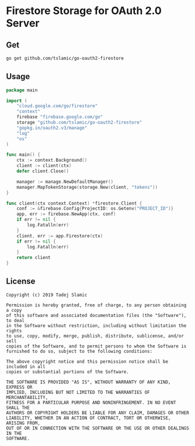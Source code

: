 # Firestore Storage for OAuth 2.0 Server

## Get

```bash
go get github.com/tslamic/go-oauth2-firestore
```

## Usage

```go
package main

import (
	"cloud.google.com/go/firestore"
	"context"
	firebase "firebase.google.com/go"
	storage "github.com/tslamic/go-oauth2-firestore"
	"gopkg.in/oauth2.v3/manage"
	"log"
	"os"
)

func main() {
	ctx := context.Background()
	client := client(ctx)
	defer client.Close()

	manager := manage.NewDefaultManager()
	manager.MapTokenStorage(storage.New(client, "tokens"))
}

func client(ctx context.Context) *firestore.Client {
	conf := &firebase.Config{ProjectID: os.Getenv("PROJECT_ID")}
	app, err := firebase.NewApp(ctx, conf)
	if err != nil {
		log.Fatalln(err)
	}
	client, err := app.Firestore(ctx)
	if err != nil {
		log.Fatalln(err)
	}
	return client
}

```
## License

    Copyright (c) 2019 Tadej Slamic
    
    Permission is hereby granted, free of charge, to any person obtaining a copy
    of this software and associated documentation files (the "Software"), to deal
    in the Software without restriction, including without limitation the rights
    to use, copy, modify, merge, publish, distribute, sublicense, and/or sell
    copies of the Software, and to permit persons to whom the Software is
    furnished to do so, subject to the following conditions:
    
    The above copyright notice and this permission notice shall be included in all
    copies or substantial portions of the Software.
    
    THE SOFTWARE IS PROVIDED "AS IS", WITHOUT WARRANTY OF ANY KIND, EXPRESS OR
    IMPLIED, INCLUDING BUT NOT LIMITED TO THE WARRANTIES OF MERCHANTABILITY,
    FITNESS FOR A PARTICULAR PURPOSE AND NONINFRINGEMENT. IN NO EVENT SHALL THE
    AUTHORS OR COPYRIGHT HOLDERS BE LIABLE FOR ANY CLAIM, DAMAGES OR OTHER
    LIABILITY, WHETHER IN AN ACTION OF CONTRACT, TORT OR OTHERWISE, ARISING FROM,
    OUT OF OR IN CONNECTION WITH THE SOFTWARE OR THE USE OR OTHER DEALINGS IN THE
    SOFTWARE.
